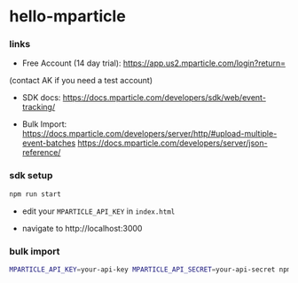 # hello-mparticle
 
### links

- Free Account (14 day trial):
https://app.us2.mparticle.com/login?return=

(contact AK if you need a test account)

- SDK docs:
https://docs.mparticle.com/developers/sdk/web/event-tracking/

- Bulk Import:
https://docs.mparticle.com/developers/server/http/#upload-multiple-event-batches
https://docs.mparticle.com/developers/server/json-reference/


### sdk setup

```bash
npm run start
```

- edit your `MPARTICLE_API_KEY` in `index.html`

- navigate to http://localhost:3000


### bulk import

```bash
MPARTICLE_API_KEY=your-api-key MPARTICLE_API_SECRET=your-api-secret npm run import
```